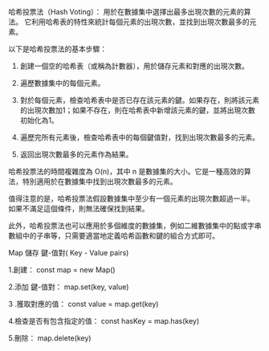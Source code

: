 
哈希投票法（Hash Voting）： 用於在數據集中選擇出最多出現次數的元素的算法。
它利用哈希表的特性來統計每個元素的出現次數，並找到出現次數最多的元素。

以下是哈希投票法的基本步驟：

1.  創建一個空的哈希表（或稱為計數器），用於儲存元素和對應的出現次數。
    
2.  遍歷數據集中的每個元素。
    
3.  對於每個元素，檢查哈希表中是否已存在該元素的鍵。如果存在，則將該元素的出現次數加1；如果不存在，則在哈希表中新增該元素的鍵，並將出現次數初始化為1。
    
4.  遍歷完所有元素後，檢查哈希表中的每個鍵值對，找到出現次數最多的元素。
    
5.  返回出現次數最多的元素作為結果。
    

哈希投票法的時間複雜度為 O(n)，其中 n 是數據集的大小。它是一種高效的算法，特別適用於在數據集中找到出現次數最多的元素。

值得注意的是，哈希投票法假設數據集中至少有一個元素的出現次數超過一半。
如果不滿足這個條件，則無法確保找到結果。

此外，哈希投票法也可以應用於多個維度的數據集，例如二維數據集中的點或字串數組中的子串等，只需要適當地定義哈希函數和鍵的組合方式即可。


Map 儲存 鍵-值對( Key - Value pairs)

1.創建：
	const map = new Map()
  
2.添加  鍵-值對：
	map.set(key, value)

3 .獲取對應的值：
	const value = map.get(key)
	
4.檢查是否有包含指定的值：
	const hasKey = map.has(key)

5.刪除：
	map.delete(key)